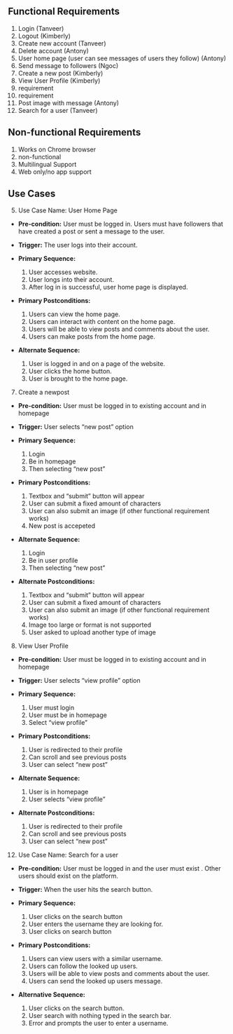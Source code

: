 ## Functional Requirements

1. Login (Tanveer)
2. Logout (Kimberly)
3. Create new account (Tanveer)
4. Delete account (Antony)
5. User home page (user can see messages of users they follow) (Antony)
6. Send message to followers (Ngoc)
7. Create a new post (Kimberly)
8. View User Profile (Kimberly)
9. requirement
10. requirement
11. Post image with message (Antony)
12. Search for a user (Tanveer)

## Non-functional Requirements

1. Works on Chrome browser
2. non-functional
3. Multilingual Support
4. Web only/no app support

## Use Cases

5. Use Case Name: User Home Page
- **Pre-condition:** User must be logged in. Users must have followers that have created a post or sent a message to the user.

- **Trigger:** The user logs into their account.
  
- **Primary Sequence:** 
  
  1. User accesses website.
  2. User longs into their account.
  3. After log in is successful, user home page is displayed.
  
- **Primary Postconditions:**
  1. Users can view the home page.
  2. Users can interact with content on the home page.
  3. Users will be able to view posts and comments about the user.
  4. Users can make posts from the home page.

- **Alternate Sequence:**
  1. User is logged in and on a page of the website.
  2. User clicks the home button.
  3. User is brought to the home page.

7. Create a newpost
  
- **Pre-condition:** User must be logged in to existing account and in homepage
  
- **Trigger:** User selects “new post” option 
  
- **Primary Sequence:** 
  
  1. Login
  2. Be in homepage
  3. Then selecting “new post” 
  
- **Primary Postconditions:** 
  
  1. Textbox and “submit” button will appear    
  2. User can submit a fixed amount of characters  
  3. User can also submit an image (if other functional requirement works)
  4. New post is accepeted 
  
- **Alternate Sequence:**
  
  1. Login
  2. Be in user profile 
  3. Then selecting “new post”
  
- **Alternate Postconditions:** 
  
  1. Textbox and “submit” button will appear  
  2. User can submit a fixed amount of characters
  3. User can also submit an image (if other functional requirement works)
  4. Image too large or format is not supported
  5. User asked to upload another type of image 
  
8. View User Profile
  
- **Pre-condition:** User must be logged in to existing account and in homepage 
  
- **Trigger:** User selects “view profile” option 
  
- **Primary Sequence:** 
  
  1. User must login   
  2. User must be in homepage
  3. Select “view profile”
  
- **Primary Postconditions:** 
  
  1. User is redirected to their profile 
  2. Can scroll and see previous posts 
  3. User can select “new post” 
  
- **Alternate Sequence:**
  
  1. User is in homepage
  2. User selects “view profile” 
  
- **Alternate Postconditions:**
  
  1. User is redirected to their profile
  2. Can scroll and see previous posts 
  3. User can select “new post”

12. Use Case Name: Search for a user 
- **Pre-condition:** User must be logged in and the user must exist . Other users should exist on the platform. 

- **Trigger:** When the user hits the search button.

- **Primary Sequence:**
  
  1. User clicks on the search button
  2. User enters the username they are looking for.
  3. User clicks on search button

- **Primary Postconditions:** 

  1. Users can view users with a similar username.
  2. Users can follow the looked up users.
  3. Users will be able to view posts and comments about the user.
  4. Users can send the looked up users message.

- **Alternative Sequence:** 
  1. User clicks on the search button.
  2. User search with nothing typed in the search bar.
  3. Error and prompts the user to enter a username.
